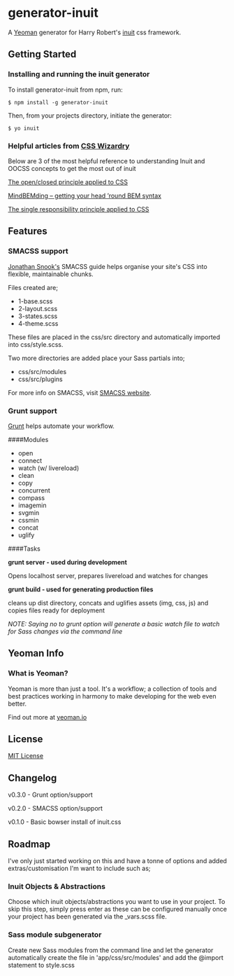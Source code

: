 # generator-inuit

A [Yeoman](http://yeoman.io) generator for Harry Robert's [inuit](http://inuitcss.com) css framework.


## Getting Started

### Installing and running the inuit generator

To install generator-inuit from npm, run:

```
$ npm install -g generator-inuit
```

Then, from your projects directory, initiate the generator:

```
$ yo inuit
```

### Helpful articles from [CSS Wizardry](http://csswizardry.com)
Below are 3 of the most helpful reference to understanding Inuit and OOCSS concepts to get the most out of inuit

[The open/closed principle applied to CSS](http://csswizardry.com/2012/06/the-open-closed-principle-applied-to-css/)

[MindBEMding – getting your head ’round BEM syntax](http://csswizardry.com/2013/01/mindbemding-getting-your-head-round-bem-syntax/)

[The single responsibility principle applied to CSS](http://csswizardry.com/2012/04/the-single-responsibility-principle-applied-to-css/)

## Features

### SMACSS support
[Jonathan Snook's](http://snook.ca) SMACSS guide helps organise your site's CSS into flexible, maintainable chunks.

Files created are;
- 1-base.scss
- 2-layout.scss
- 3-states.scss
- 4-theme.scss

These files are placed in the css/src directory and automatically imported into css/style.scss.

Two more directories are added place your Sass partials into;
- css/src/modules
- css/src/plugins

For more info on SMACSS, visit [SMACSS website](http://smacss.com).

### Grunt support
[Grunt](http://gruntjs.com) helps automate your workflow.

####Modules
- open
- connect
- watch (w/ livereload)
- clean
- copy
- concurrent
- compass
- imagemin
- svgmin
- cssmin
- concat
- uglify

####Tasks

**grunt server - used during development**

Opens localhost server, prepares livereload and watches for changes

**grunt build - used for generating production files**

cleans up dist directory, concats and uglifies assets (img, css, js) and copies files ready for deployment

*NOTE: Saying no to grunt option will generate a basic watch file to watch for Sass changes via the command line*


## Yeoman Info

### What is Yeoman?
Yeoman is more than just a tool. It's a workflow; a collection of tools and best practices working in harmony to make developing for the web even better.

Find out more at [yeoman.io](http://yeoman.io)

## License

[MIT License](http://en.wikipedia.org/wiki/MIT_License)

## Changelog

v0.3.0 - Grunt option/support

v0.2.0 - SMACSS option/support

v0.1.0 - Basic bowser install of inuit.css

## Roadmap
I've only just started working on this and have a tonne of options and added extras/customisation I'm want to include such as;

### Inuit Objects & Abstractions
Choose which inuit objects/abstractions you want to use in your project. To skip this step, simply press enter as these can be configured manually once your project has been generated via the _vars.scss file.

### Sass module subgenerator
Create new Sass modules from the command line and let the generator automatically create the file in 'app/css/src/modules' and add the @import statement to style.scss